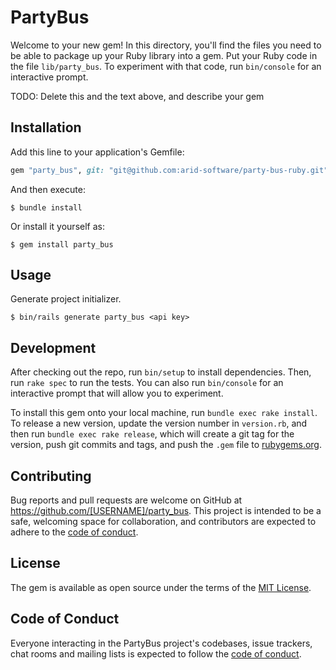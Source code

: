 # PartyBus

Welcome to your new gem! In this directory, you'll find the files you need to be able to package up your Ruby library into a gem. Put your Ruby code in the file `lib/party_bus`. To experiment with that code, run `bin/console` for an interactive prompt.

TODO: Delete this and the text above, and describe your gem

## Installation

Add this line to your application's Gemfile:

```ruby
gem "party_bus", git: "git@github.com:arid-software/party-bus-ruby.git", branch: "main"
```

And then execute:

    $ bundle install

Or install it yourself as:

    $ gem install party_bus

## Usage

Generate project initializer.

    $ bin/rails generate party_bus <api key>

## Development

After checking out the repo, run `bin/setup` to install dependencies. Then, run `rake spec` to run the tests. You can also run `bin/console` for an interactive prompt that will allow you to experiment.

To install this gem onto your local machine, run `bundle exec rake install`. To release a new version, update the version number in `version.rb`, and then run `bundle exec rake release`, which will create a git tag for the version, push git commits and tags, and push the `.gem` file to [rubygems.org](https://rubygems.org).

## Contributing

Bug reports and pull requests are welcome on GitHub at https://github.com/[USERNAME]/party_bus. This project is intended to be a safe, welcoming space for collaboration, and contributors are expected to adhere to the [code of conduct](https://github.com/[USERNAME]/party_bus/blob/master/CODE_OF_CONDUCT.md).


## License

The gem is available as open source under the terms of the [MIT License](https://opensource.org/licenses/MIT).

## Code of Conduct

Everyone interacting in the PartyBus project's codebases, issue trackers, chat rooms and mailing lists is expected to follow the [code of conduct](https://github.com/[USERNAME]/party_bus/blob/master/CODE_OF_CONDUCT.md).
